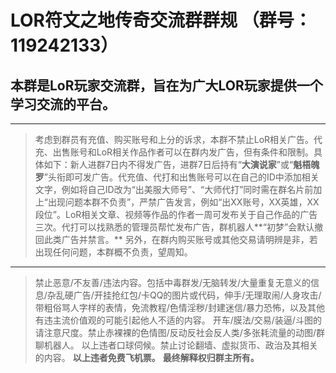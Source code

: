 # LOR符文之地传奇交流群群规 （群号：119242133）

## 本群是LoR玩家交流群，旨在为广大LOR玩家提供一个学习交流的平台。

***

> 考虑到群员有充值、购买账号和上分的诉求，本群不禁止LoR相关广告。代充、出售账号和LoR相关作品作者可以在群内发广告，但有条件和限制。具体如下：新人进群7日内不得发广告，进群7日后持有“**大演说家**”或“**魁梧魄罗**”头衔即可发广告。代充值、代打和出售账号可以在自己的ID中添加相关文字，例如将自己ID改为“出美服大师号”、“大师代打”同时需在群名片前加上“出现问题本群不负责”，严禁广告发言，例如“出XX账号，XX英雄，XX段位”。LoR相关文章、视频等作品的作者一周可发布关于自己作品的广告三次。代打可以找熟悉的管理员帮忙发布广告，群机器人**“初梦”会默认撤回此类广告并禁言。**
另外，在群内购买账号或其他交易请明辨是非，若出现任何问题，本群概不负责，望周知。

***

> 禁止恶意/不友善/违法内容。包括中毒群发/无脑转发/大量重复无意义的信息/杂乱硬广告/开挂抢红包/卡QQ的图片或代码，伸手/无理取闹/人身攻击/带粗俗骂人字样的表情，免流教程/色情淫秽/封建迷信/暴力恐怖，以及其他有违主流价值观的可能引起他人不适的内容。 
开车/膜法/交易/装逼/斗图的请注意尺度。禁止赤裸裸的色情图/反动反社会反人类/多张耗流量的动图/群聊机器人。
以上违者口球伺候。禁止讨论翻墙、虚拟货币、政治及其相关的内容。 
**以上违者免费飞机票。**
**最终解释权归群主所有。**

